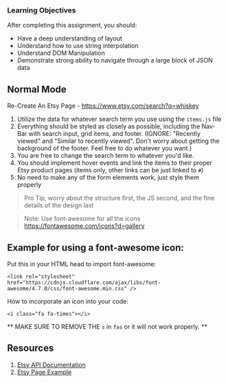 ### Learning Objectives

After completing this assignment, you should:

- Have a deep understanding of layout
- Understand how to use string interpolation
- Understand DOM Manipulation
- Demonstrate strong ability to navigate through a large block of JSON data

## Normal Mode

Re-Create An Etsy Page - https://www.etsy.com/search?q=whiskey

1. Utilize the data for whatever search term you use using the `items.js` file
2. Everything should be styled as closely as possible, including the Nav-Bar with search input, grid items, and footer.
   (IGNORE: "Recently viewed" and "Similar to recently viewed". Don't worry about getting the background of the footer. Feel free to do whatever you want.)
3. You are free to change the search term to whatever you'd like.
4. You should implement hover events and link the items to their proper Etsy product pages (items only, other links can be just linked to `#`)
5. No need to make any of the form elements work, just style them properly

> Pro Tip, worry about the structure first, the JS second, and the fine details of the design last

> Note: Use font-awesome for all the icons
> https://fontawesome.com/icons?d=gallery

## Example for using a font-awesome icon:

Put this <link> in your HTML head to import font-awesome:

`<link
      rel="stylesheet"
      href="https://cdnjs.cloudflare.com/ajax/libs/font-awesome/4.7.0/css/font-awesome.min.css"
/>`

How to incorporate an icon into your code:

`<i class="fa fa-times"></i>`

\*\* MAKE SURE TO REMOVE THE `s` in `fas` or it will not work properly. \*\*

## Resources

1. [Etsy API Documentation](https://www.etsy.com/developers/documentation/reference/listing)
2. [Etsy Page Example](https://www.etsy.com/search?q=whiskey)
